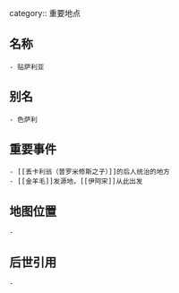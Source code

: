 category:: 重要地点
## 名称
	- 贴萨利亚
## 别名
	- 色萨利
## 重要事件
	- [[丢卡利翁（普罗米修斯之子）]]的后人统治的地方
	- [[金羊毛]]发源地，[[伊阿宋]]从此出发
## 地图位置
	-
## 后世引用
	-
